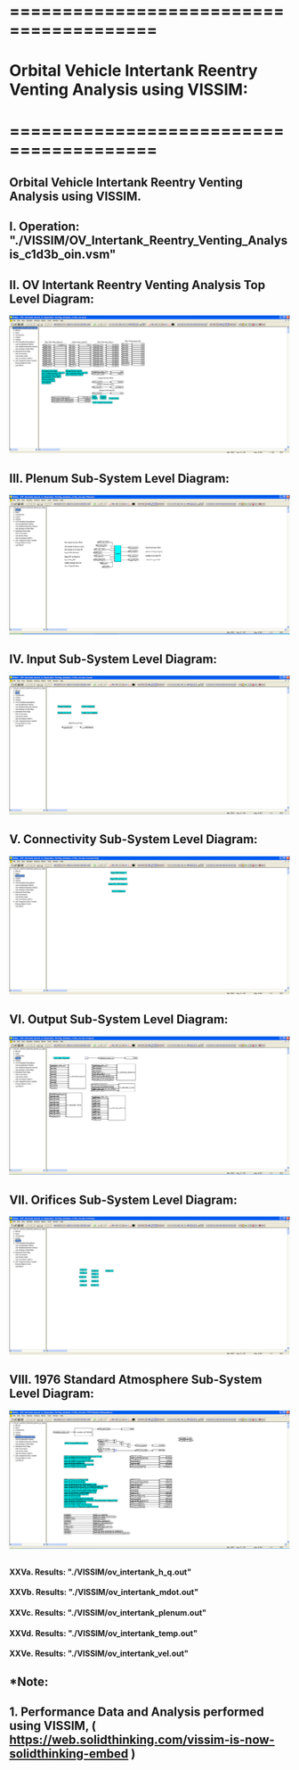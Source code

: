 # ========================================
# Orbital Vehicle Intertank Reentry Venting Analysis using VISSIM:
# ========================================

## Orbital Vehicle Intertank Reentry Venting Analysis using VISSIM.

##
## I. Operation: "./VISSIM/OV_Intertank_Reentry_Venting_Analysis_c1d3b_oin.vsm"

##
## II. OV Intertank Reentry Venting Analysis Top Level Diagram:

![](./images/image_01.png)

##
## III. Plenum Sub-System Level Diagram:

![](./images/image_02.png)

##
## IV. Input Sub-System Level Diagram:

![](./images/image_03.png)

##
## V. Connectivity Sub-System Level Diagram:

![](./images/image_04.png)
##
## VI. Output Sub-System Level Diagram:

![](./images/image_05.png)
##
## VII. Orifices Sub-System Level Diagram:

![](./images/image_06.png)
##
## VIII. 1976 Standard Atmosphere Sub-System Level Diagram:

![](./images/image_07.png)
##
#### XXVa. Results: "./VISSIM/ov_intertank_h_q.out"
#### XXVb. Results: "./VISSIM/ov_intertank_mdot.out"
#### XXVc. Results: "./VISSIM/ov_intertank_plenum.out"
#### XXVd. Results: "./VISSIM/ov_intertank_temp.out"
#### XXVe. Results: "./VISSIM/ov_intertank_vel.out"

## 
## *Note: 
## 1. Performance Data and Analysis performed using VISSIM, ( https://web.solidthinking.com/vissim-is-now-solidthinking-embed )

